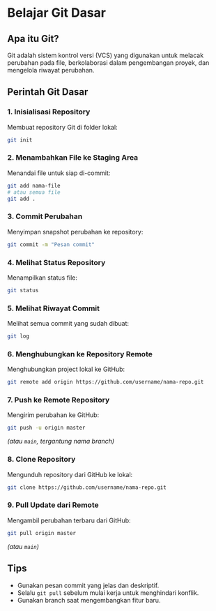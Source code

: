 # Belajar Git Dasar

## Apa itu Git?
Git adalah sistem kontrol versi (VCS) yang digunakan untuk melacak perubahan pada file, berkolaborasi dalam pengembangan proyek, dan mengelola riwayat perubahan.

## Perintah Git Dasar

### 1. Inisialisasi Repository
Membuat repository Git di folder lokal:
```bash
git init
```

### 2. Menambahkan File ke Staging Area
Menandai file untuk siap di-commit:
```bash
git add nama-file
# atau semua file
git add .
```

### 3. Commit Perubahan
Menyimpan snapshot perubahan ke repository:
```bash
git commit -m "Pesan commit"
```

### 4. Melihat Status Repository
Menampilkan status file:
```bash
git status
```

### 5. Melihat Riwayat Commit
Melihat semua commit yang sudah dibuat:
```bash
git log
```

### 6. Menghubungkan ke Repository Remote
Menghubungkan project lokal ke GitHub:
```bash
git remote add origin https://github.com/username/nama-repo.git
```

### 7. Push ke Remote Repository
Mengirim perubahan ke GitHub:
```bash
git push -u origin master
```
*(atau `main`, tergantung nama branch)*

### 8. Clone Repository
Mengunduh repository dari GitHub ke lokal:
```bash
git clone https://github.com/username/nama-repo.git
```

### 9. Pull Update dari Remote
Mengambil perubahan terbaru dari GitHub:
```bash
git pull origin master
```
*(atau `main`)*

## Tips
- Gunakan pesan commit yang jelas dan deskriptif.
- Selalu `git pull` sebelum mulai kerja untuk menghindari konflik.
- Gunakan branch saat mengembangkan fitur baru.